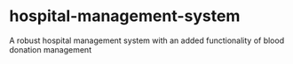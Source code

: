 # hospital-management-system
A robust hospital management system with an added functionality of blood donation management

